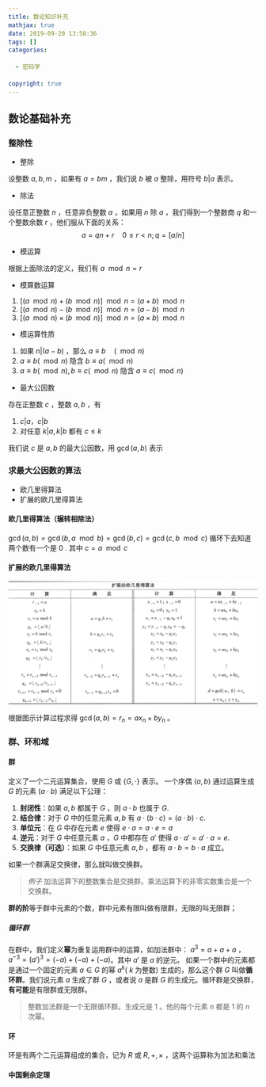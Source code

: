```yaml
---
title: 数论知识补充
mathjax: true
date: 2019-09-20 13:58:36
tags: []
categories:

  - 密码学

copyright: true
---
```


## 数论基础补充

### 整除性

* 整除

设整数 $a, b, m$ ，如果有 $a = bm$ ，我们说 $b$ 被 $a$ 整除，用符号 $b|a$ 表示。

* 除法

设任意正整数 $n$ ，任意非负整数 $a$ ，如果用 $n$ 除 $a$ ，我们得到一个整数商 $q$ 和一个整数余数 $r$ ，他们服从下面的关系：
$$a = qn + r \quad 0 \le r \lt n; q = [a/n]$$

* 模运算

根据上面除法的定义，我们有 $a \mod n = r$

* 模算数运算

1. $[(a \mod n) + (b \mod n)] \mod n = (a + b) \mod n$
2. $[(a \mod n) - (b \mod n)] \mod n = (a - b) \mod n$
3. $[(a \mod n) \times (b \mod n)] \mod n = (a \times b) \mod n$

* 模运算性质

1. 如果 $n|(a-b)$ ，那么 $a \equiv b \quad (\mod n)$  
2. $a \equiv b (\mod n)$ 隐含 $b \equiv a (\mod n)$  
3. $a \equiv b (\mod n), b \equiv c (\mod n)$ 隐含 $a \equiv c (\mod n)$  

* 最大公因数

存在正整数 $c$ ，整数 $a, b$ ，有  

1. $c|a，c|b$  
2. 对任意 $k|a, k|b$ 都有 $c \le k$  

我们说 $c$ 是 $a, b$ 的最大公因数，用 $\gcd(a, b)$ 表示

### 求最大公因数的算法

* 欧几里得算法
* 扩展的欧几里得算法

#### 欧几里得算法（辗转相除法）

$\gcd(a, b) = \gcd(b, a \mod b) = \gcd(b, c) = \gcd(c, b \mod c)$ 循环下去知道两个数有一个是 $0$ . 其中 $c = a \mod c$

#### 扩展的欧几里得算法

![picture 13](../../../assets/%E5%AF%86%E7%A0%81%E5%AD%A6/%E6%95%B0%E8%AE%BA%E7%9F%A5%E8%AF%86%E8%A1%A5%E5%85%85/67933188ea281780e1e9e98b345f2b7a7ff0914e22b2ad92ac269e2bd75208e6.png)  

根据图示计算过程求得 $\gcd(a, b) = r_n = ax_n + by_n$ 。

### 群、环和域

#### 群

定义了一个二元运算集合，使用 $G$ 或 $\{G, \cdot\}$ 表示。
一个序偶 $(a, b)$ 通过运算生成 $G$ 的元素 $(a \cdot b)$ 满足以下公理：

1. **封闭性**：如果 $a, b$ 都属于 $G$ ，则 $a\cdot b$ 也属于 $G$.
2. **结合律**：对于 $G$ 中的任意元素 $a, b$ 有 $a \cdot (b \cdot c) = (a \cdot b) \cdot c$.
3. **单位元**：在 $G$ 中存在元素 $e$ 使得 $e \cdot a = a \cdot e = a$
4. **逆元**：对于 $G$ 中任意元素 $a$ ，$G$ 中都存在 $a'$ 使得 $a \cdot a' = a' \cdot a = e$.
5. **交换律（可选）**：如果 $G$ 中任意元素 $a,b$ ，都有 $a \cdot b = b \cdot a$ 成立。

如果一个群满足交换律，那么就叫做交换群。

> *例子* 加法运算下的整数集合是交换群。乘法运算下的非零实数集合是一个交换群。

**群的阶**等于群中元素的个数，群中元素有限叫做有限群，无限的叫无限群；

##### 循环群

在群中，我们定义**幂**为重复运用群中的运算，如加法群中： $a^3 = a + a + a$ ， $a^{-3} = (a')^3 = (-a) + (-a) + (-a)$。其中 $a'$ 是 $a$ 的逆元。
如果一个群中的元素都是通过一个固定的元素 $a \in G$ 的幂 $a^k$( $k$ 为整数) 生成的，那么这个群 $G$ 叫做**循环群**。我们说元素 $a$ 生成了群 $G$ ，或者说 $a$ 是群 $G$ 的生成元。循环群是交换群，**有可能**是有限群或无限群。

> 整数加法群是一个无限循环群。生成元是 $1$ 。他的每个元素 $n$ 都是 $1$ 的 $n$ 次幂。

#### 环

环是有两个二元运算组成的集合，记为 $R$ 或 ${R, +, \times}$ ，这两个运算称为加法和乘法

#### 中国剩余定理
